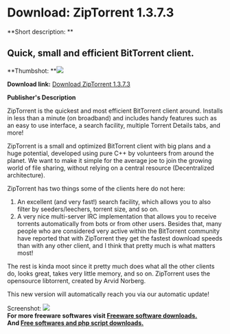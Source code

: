# Download: ZipTorrent 1.3.7.3

**Short description: **

## Quick, small and efficient BitTorrent client.

  
**Thumbshot: **![](http://www.freewarefiles.com/screenshot/ziptorrent_md.gif)   
  
**Download link:** [Download ZipTorrent 1.3.7.3](http://freesoftwares.boysofts.com/ZipTorrent_program_14711.html)  
  

**Publisher's Description**  
  

ZipTorrent is the quickest and most efficient BitTorrent client around.
Installs in less than a minute (on broadband) and includes handy features such
as an easy to use interface, a search facility, multiple Torrent Details tabs,
and more!

ZipTorrent is a small and optimized BitTorrent client with big plans and a
huge potential, developed using pure C++ by volunteers from around the planet.
We want to make it simple for the average joe to join the growing world of
file sharing, without relying on a central resource (Decentralized
architecture).

ZipTorrent has two things some of the clients here do not here:

  1. An excellent (and very fast!) search facility, which allows you to also filter by seeders/leechers, torrent size, and so on. 
  2. A very nice multi-server IRC implementation that allows you to receive torrents automatically from bots or from other users. 
Besides that, many people who are considered very active within the BitTorrent
community have reported that with ZipTorrent they get the fastest download
speeds than with any other client, and I think that pretty much is what
matters most!

The rest is kinda moot since it pretty much does what all the other clients
do, looks great, takes very little memory, and so on. ZipTorrent uses the
opensource libtorrent, created by Arvid Norberg.

This new version will automatically reach you via our automatic update!

  
  
Screenshot: ![](http://www.freewarefiles.com/screenshot/ziptorrent.gif)  
**For more freeware softwares visit [Freeware software downloads.](http://freesoftwares.boysofts.com/)**   
**And [Free softwares and php script downloads.](http://www.boysofts.com/)**

